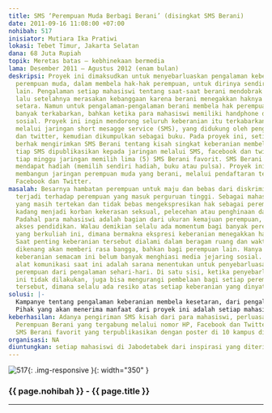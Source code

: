 ```yaml
---
title: SMS ‘Perempuan Muda Berbagi Berani’ (disingkat SMS Berani)
date: 2011-09-16 11:08:00 +07:00
nohibah: 517
inisiator: Mutiara Ika Pratiwi
lokasi: Tebet Timur, Jakarta Selatan
dana: 68 Juta Rupiah
topik: Meretas batas – kebhinekaan bermedia
lama: Desember 2011 – Agustus 2012 (enam bulan)
deskripsi: Proyek ini dimaksudkan untuk menyebarluaskan pengalaman keberanian setiap
  perempuan muda, dalam membela hak-hak perempuan, untuk dirinya sendiri maupun orang
  lain. Pengalaman setiap mahasiswi tentang saat-saat berani mendobrak keraguan, yang
  lalu setelahnya merasakan kebanggaan karena berani menegakkan haknya sebagai perempuan
  setara. Namun untuk pengalaman-pengalaman berani membela hak perempuan ini tidak
  banyak terkabarkan, bahkan ketika para mahasiswi memiliki handphone dan media jejaring
  sosial. Proyek ini ingin mendorong seluruh keberanian itu terkabarkan dan tertularkan,
  melalui jaringan short mesagge service (SMS), yang didukung oleh penggunaan facebook
  dan twitter, kemudian dikumpulkan sebagai buku. Pada proyek ini, setiap hari mahasiswi
  berhak mengirimkan SMS Berani tentang kisah singkat keberanian membela hak perempuan,
  tiap SMS dipublikasikan kepada jaringan melalui SMS, facebook dan twitter, kemudian
  tiap minggu jaringan memilih lima (5) SMS Berani favorit. SMS Berani favorit berhak
  mendapat hadiah (memilih sendiri hadiah, buku atau pulsa). Proyek ini sekaligus
  membangun jaringan perempuan muda yang berani, melalui pendaftaran terbuka via SMS,
  Facebook dan Twitter.
masalah: Besarnya hambatan perempuan untuk maju dan bebas dari diskriminasi, bahkan
  terjadi terhadap perempuan yang masuk perguruan tinggi. Sebagai mahasiswi banyak
  yang masih tertekan dan tidak bebas mengekspresikan hak sebagai perempuan, bahkan
  kadang menjadi korban kekerasan seksual, pelecehan atau penghinaan dari orang terdekat.
  Padahal para mahasiswi adalah bagian dari ukuran kemajuan perempuan, minimal dari
  akses pendidikan. Walau demikian selalu ada momentum bagi banyak perempuan muda
  yang berkuliah ini, dimana bermakna ekspresi keberanian menegakkan hak perempuan.
  Saat penting keberanian tersebut dialami dalam beragam ruang dan waktu, yang jika
  dikenang akan memberi rasa bangga, bahkan bagi perempuan lain. Hanya saja kenangan
  keberanian semacam ini belum banyak menghiasi media jejaring sosial. Padahal kemudahan
  alat komunikasi saat ini adalah sarana menentukan untuk penyebarluasan perjuangan
  perempuan dari pengalaman sehari-hari. Di satu sisi, ketika penyebarluasan keberanian
  ini tidak dilakukan, juga bisa mengurangi pembelaan bagi setiap perempuan pejuang
  tersebut, dimana selalu ada resiko atas setiap keberanian yang dinyatakan.
solusi: |-
  Kampanye tentang pengalaman keberanian membela kesetaran, dari pengalaman setiap perempuan muda, penting disebarluaskan. Penyebarluasan dari cara paling mudah bagi siapapun perempuan pelaku yang pemberani, atau dari saksi langsung sebuah keberanian mahasiswi, yaitu melalui short message service (SMS), untuk disebarluaskan lagi dengan SMS massal, ditambah dengan publikasi jejaring sosial Facebook dan Twitter, dan akhirnya penerbitan buku untuk SMS kisah berani paling inspiratif. Proyek ini dimulai dengan publikasi luas di kalangan kampus dengan poster dan flyer, juga melalui facebook dan twitter. Seluruh nomor handphone yang sudah masuk sebagai jaringan, berhak mendapatkan contoh SMS Berani. Contoh SMS Berani akan dibuat dari cuplikan pengalaman hidup tokoh perempuan (diambil dari dokumen yang sudah dipublikasikan), atau pengalaman aktivis pembela perempuan saat ini (diminta langsung kepada yang bersangkutan).
  Pihak yang akan menerima manfaat dari proyek ini adalah setiap mahasiswi di Jabodetabek dari inspirasi yang diterima.
keberhasilan: Adanya pengiriman SMS kisah dari para mahasiswi, perluasan jaringan
  Perempuan Berani yang tergabung melalui nomor HP, Facebook dan Twitter, serta adanya
  SMS Berani favorit yang terpublikasikan dengan poster di 10 kampus di Jabodetabek
organisasi: NA
diuntungkan: setiap mahasiswi di Jabodetabek dari inspirasi yang diterima
---
```


![517](/static/img/hibahcmb/517.png){: .img-responsive }{: width="350" }

### {{ page.nohibah }} - {{ page.title }}

---
